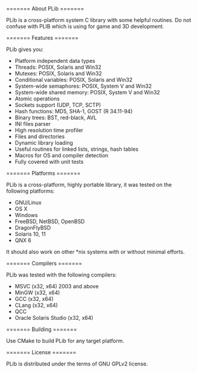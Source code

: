 ======= About PLib =======

PLib is a cross-platform system C library with some helpful routines.
Do not confuse with PLIB which is using for game and 3D development.

======= Features =======

PLib gives you:

* Platform independent data types
* Threads: POSIX, Solaris and Win32
* Mutexes: POSIX, Solaris and Win32
* Conditional variables: POSIX, Solaris and Win32
* System-wide semaphores: POSIX, System V and Win32
* System-wide shared memory: POSIX, System V and Win32
* Atomic operations
* Sockets support (UDP, TCP, SCTP)
* Hash functions: MD5, SHA-1, GOST (R 34.11-94)
* Binary trees: BST, red-black, AVL
* INI files parser
* High resolution time profiler
* Files and directories
* Dynamic library loading
* Useful routines for linked lists, strings, hash tables
* Macros for OS and compiler detection
* Fully covered with unit tests

======= Platforms =======

PLib is a cross-platform, highly portable library, it was tested on
the following platforms:

* GNU/Linux
* OS X
* Windows
* FreeBSD, NetBSD, OpenBSD
* DragonFlyBSD
* Solaris 10, 11
* QNX 6

It should also work on other *nix systems with or without minimal
efforts.

======= Compilers =======

PLib was tested with the following compilers:

* MSVC (x32, x64) 2003 and above
* MinGW (x32, x64)
* GCC (x32, x64)
* CLang (x32, x64)
* QCC
* Oracle Solaris Studio (x32, x64)

======= Building =======

Use CMake to build PLib for any target platform.

======= License =======

PLib is distributed under the terms of GNU GPLv2 license.

